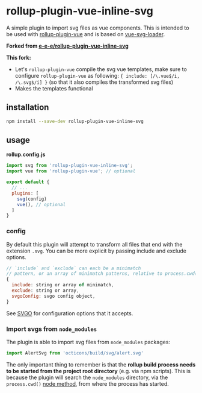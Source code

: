 # rollup-plugin-vue-inline-svg

A simple plugin to import svg files as vue components. This is intended to be used with [rollup-plugin-vue](https://www.npmjs.com/package/rollup-plugin-vue) and is based on [vue-svg-loader](https://www.npmjs.com/package/vue-svg-loader).

**Forked from [e-e-e/rollup-plugin-vue-inline-svg](https://github.com/e-e-e/rollup-plugin-vue-inline-svg)**

**This fork:**

- Let's `rollup-plugin-vue` compile the svg vue templates, make sure to configure `rollup-plugin-vue` as following: `{ include: [/\.vue$/i, /\.svg$/i] }` (so that it also compiles the transformed svg files)
- Makes the templates functional

## installation

```sh
npm install --save-dev rollup-plugin-vue-inline-svg
```

## usage

**rollup.config.js**
```js
import svg from 'rollup-plugin-vue-inline-svg';
import vue from 'rollup-plugin-vue'; // optional

export default {
  // ...
  plugins: [
    svg(config)
    vue(), // optional
  ]
}
```

### config

By default this plugin will attempt to transform all files that end with the extension `.svg`.
You can be more explicit by passing include and exclude options.

```js
// `include` and `exclude` can each be a minimatch
// pattern, or an array of minimatch patterns, relative to process.cwd()
{
  include: string or array of minimatch,
  exclude: string or array,
  svgoConfig: svgo config object,
}
```

See [SVGO](https://github.com/svg/svgo) for configuration options that it accepts.

### Import svgs from `node_modules`

The plugin is able to import svg files from `node_modules` packages:

```js
import AlertSvg from 'octicons/build/svg/alert.svg'
```

The only important thing to remember is that the **rollup build process needs to be started from the project root directory** (e.g. via npm scripts). This is because the plugin will search the `node_modules` directory, via the `process.cwd()` [node method](https://nodejs.org/api/process.html#process_process_cwd), from where the process has started.
